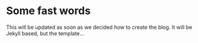 # Some fast words
This will be updated as soon as we decided how to create the blog. It will be Jekyll based, but the template... 
